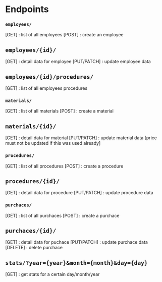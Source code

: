 # Endpoints

### `employees/`
[GET] : list of all employees
[POST] : create an employee

## `employees/{id}/`
[GET] : detail data for employee
[PUT/PATCH] : update employee data

## `employees/{id}/procedures/`
[GET] : list of all employees procedures

### `materials/`
[GET] : list of all materials
[POST] : create a material

## `materials/{id}/`
[GET] : detail data for material
[PUT/PATCH] : update material data [price must not be updated if this was used already]

### `procedures/`
[GET] : list of all procedures
[POST] : create a procedure

## `procedures/{id}/`
[GET] : detail data for procedure
[PUT/PATCH] : update procedure data

### `purchaces/`
[GET] : list of all purchaces
[POST] : create a purchace

## `purchaces/{id}/`
[GET] : detail data for puchace
[PUT/PATCH] : update purchace data
[DELETE] : delete purchace

## `stats/?year={year}&month={month}&day={day}`
[GET] : get stats for a certain day/month/year
